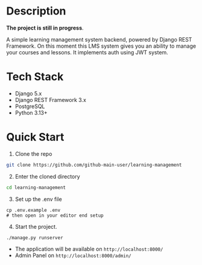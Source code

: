 # Description
**The project is still in progress**.

A simple learning management system backend, powered by Django REST Framework.
On this moment this LMS system gives you an ability to manage your courses and lessons.
It implements auth using JWT system.

# Tech Stack
- Django 5.x
- Django REST Framework 3.x
- PostgreSQL
- Python 3.13+

# Quick Start

1. Clone the repo
```bash
git clone https://github.com/github-main-user/learning-management
```

2. Enter the cloned directory
```bash
cd learning-management
```

3. Set up the .env file
```
cp .env.example .env
# then open in your editor end setup
```

4. Start the project.
```
./manage.py runserver
```

- The application will be available on `http://localhost:8000/`
- Admin Panel on `http://localhost:8000/admin/`
